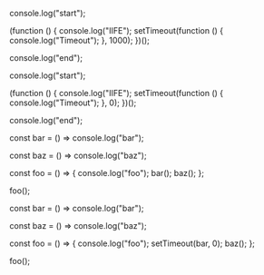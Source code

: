<!-- 1.由於setTimeout為非同步事件，javascript執行到此函式時會將任務拋給webapis，事件觸發後再過渡到queue，event loop判斷stack堆疊內是否還有物件，清空後拋回stack，以導致setTimeout內的console.log函式為最後執行 -->
console.log("start");

(function () {
  console.log("IIFE");
  setTimeout(function () {
    console.log("Timeout");
  }, 1000);
})();

console.log("end");

<!-- 2.如第一題所述，無論setTimeout的間隔為幾秒延遲，此函式本身就為非同步事件，event loop會等到同步事件於stack內執行完畢再拋回stack執行，以導致setTimeout內的函式為輸出結果的最後 -->
console.log("start");

(function () {
  console.log("IIFE");
  setTimeout(function () {
    console.log("Timeout");
  }, 0);
})();

console.log("end");

<!-- 3.程式從頭開始執行至foo()時才會呼叫函式內的console.log()，依序印出: foo、bar、baz -->
const bar = () => console.log("bar");

const baz = () => console.log("baz");

const foo = () => {
  console.log("foo");
  bar();
  baz();
};

foo();

<!-- 4.大致承上題，foo()時才進行呼叫，函式內的setTimeout為非同步事件，執行至此時JS拋給webApis，事件觸發後才將callback給到queue，stack內的其餘任務清空後，event loop才將其拋回stack，以導致bar的輸出結果為最後 -->
const bar = () => console.log("bar");

const baz = () => console.log("baz");

const foo = () => {
  console.log("foo");
  setTimeout(bar, 0);
  baz();
};

foo();